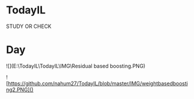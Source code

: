 # TodayIL
STUDY OR CHECK

# Day

![](E:\TodayIL\TodayIL\IMG\Residual based boosting.PNG)

![https://github.com/nahum27/TodayIL/blob/master/IMG/weightbasedboosting2.PNG]()

